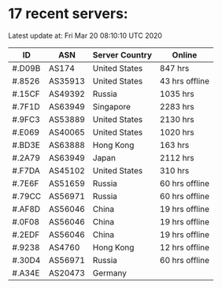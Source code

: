 # 17 recent servers:

Latest update at: Fri Mar 20 08:10:10 UTC 2020

| ID | ASN | Server Country | Online |
| -- | --- | -------------- | ------ |
| #.D09B | AS174 | United States | 847 hrs |
| #.8526 | AS35913 | United States | 43 hrs offline |
| #.15CF | AS49392 | Russia | 1035 hrs |
| #.7F1D | AS63949 | Singapore | 2283 hrs |
| #.9FC3 | AS53889 | United States | 2130 hrs |
| #.E069 | AS40065 | United States | 1020 hrs |
| #.BD3E | AS63888 | Hong Kong | 163 hrs |
| #.2A79 | AS63949 | Japan | 2112 hrs |
| #.F7DA | AS45102 | United States | 310 hrs |
| #.7E6F | AS51659 | Russia | 60 hrs offline |
| #.79CC | AS56971 | Russia | 60 hrs offline |
| #.AF8D | AS56046 | China | 19 hrs offline |
| #.0F08 | AS56046 | China | 19 hrs offline |
| #.2EDF | AS56046 | China | 19 hrs offline |
| #.9238 | AS4760 | Hong Kong | 12 hrs offline |
| #.30D4 | AS56971 | Russia | 60 hrs offline |
| #.A34E | AS20473 | Germany | |

